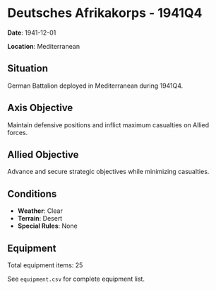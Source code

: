 # Deutsches Afrikakorps - 1941Q4

**Date**: 1941-12-01

**Location**: Mediterranean

## Situation

German Battalion deployed in Mediterranean during 1941Q4.

## Axis Objective

Maintain defensive positions and inflict maximum casualties on Allied forces.

## Allied Objective

Advance and secure strategic objectives while minimizing casualties.

## Conditions

- **Weather**: Clear
- **Terrain**: Desert
- **Special Rules**: None

## Equipment

Total equipment items: 25

See `equipment.csv` for complete equipment list.
